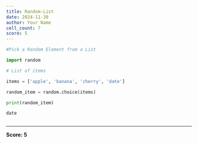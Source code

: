 ```yaml
---
title: Random-List
date: 2024-11-30
author: Your Name
cell_count: 7
score: 5
---
```


```python
#Pick a Random Element from a List
```


```python
import random
```


```python
# List of items
```


```python
items = ['apple', 'banana', 'cherry', 'date']
```


```python
random_item = random.choice(items)
```


```python
print(random_item)
```

    date



```python

```


---
**Score: 5**
